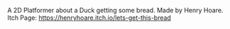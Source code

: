 A 2D Platformer about a Duck getting some bread. Made by Henry Hoare. Itch Page: https://henryhoare.itch.io/lets-get-this-bread
